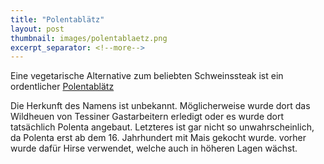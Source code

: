 ```yaml
---
title: "Polentablätz"
layout: post
thumbnail: images/polentablaetz.png
excerpt_separator: <!--more-->
---
```


Eine vegetarische Alternative zum beliebten Schweinssteak ist ein ordentlicher [Polentablätz](https://s.geo.admin.ch/nhrz4fbbguvk)

Die Herkunft des Namens ist unbekannt. Möglicherweise wurde dort das Wildheuen von Tessiner Gastarbeitern erledigt oder es wurde dort tatsächlich Polenta angebaut. Letzteres ist gar nicht so unwahrscheinlich, da Polenta erst ab dem 16. Jahrhundert mit Mais gekocht wurde. vorher wurde dafür Hirse verwendet, welche auch in höheren Lagen wächst.  

<!--more-->
